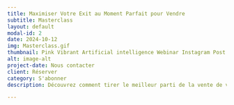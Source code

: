 ```yaml
---
title: Maximiser Votre Exit au Moment Parfait pour Vendre
subtitle: Masterclass
layout: default
modal-id: 2
date: 2024-10-12
img: Masterclass.gif
thumbnail: Pink Vibrant Artificial intelligence Webinar Instagram Post.gif
alt: image-alt
project-date: Nous contacter
client: Réserver
category: S'abonner
description: Découvrez comment tirer le meilleur parti de la vente de votre entreprise grâce à ce masterclass complet. Apprenez à identifier les signaux qui indiquent que votre entreprise est prête à passer à la prochaine étape et à négocier un accord gagnant-gagnant.

---
```

